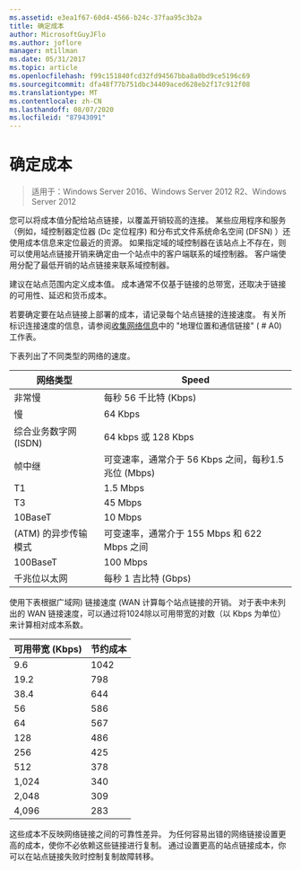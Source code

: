 ```yaml
---
ms.assetid: e3ea1f67-60d4-4566-b24c-37faa95c3b2a
title: 确定成本
author: MicrosoftGuyJFlo
ms.author: joflore
manager: mtillman
ms.date: 05/31/2017
ms.topic: article
ms.openlocfilehash: f99c151840fcd32fd94567bba8a0bd9ce5196c69
ms.sourcegitcommit: dfa48f77b751dbc34409aced628eb2f17c912f08
ms.translationtype: MT
ms.contentlocale: zh-CN
ms.lasthandoff: 08/07/2020
ms.locfileid: "87943091"
---
```

# <a name="determining-the-cost"></a>确定成本

>适用于：Windows Server 2016、Windows Server 2012 R2、Windows Server 2012

您可以将成本值分配给站点链接，以覆盖开销较高的连接。 某些应用程序和服务（例如，域控制器定位器 (Dc 定位程序) 和分布式文件系统命名空间 (DFSN) ）还使用成本信息来定位最近的资源。 如果指定域的域控制器在该站点上不存在，则可以使用站点链接开销来确定由一个站点中的客户端联系的域控制器。 客户端使用分配了最低开销的站点链接来联系域控制器。

建议在站点范围内定义成本值。 成本通常不仅基于链接的总带宽，还取决于链接的可用性、延迟和货币成本。

若要确定要在站点链接上部署的成本，请记录每个站点链接的连接速度。 有关所标识连接速度的信息，请参阅[收集网络信息](../../ad-ds/plan/Collecting-Network-Information.md)中的 "地理位置和通信链接" ( # A0) 工作表。

下表列出了不同类型的网络的速度。

|网络类型|Speed|
|----------------|---------|
|非常慢|每秒 56 千比特 (Kbps)|
|慢|64 Kbps|
|综合业务数字网 (ISDN)|64 kbps 或 128 Kbps|
|帧中继|可变速率，通常介于 56 Kbps 之间，每秒1.5 兆位 (Mbps) |
|T1|1.5 Mbps|
|T3|45 Mbps|
|10BaseT|10 Mbps|
| (ATM) 的异步传输模式|可变速率，通常介于 155 Mbps 和 622 Mbps 之间|
|100BaseT|100 Mbps|
|千兆位以太网|每秒 1 吉比特 (Gbps)|

使用下表根据广域网) 链接速度 (WAN 计算每个站点链接的开销。 对于表中未列出的 WAN 链接速度，可以通过将1024除以可用带宽的对数（以 Kbps 为单位）来计算相对成本系数。

|可用带宽 (Kbps) |节约成本|
|--------------------------------|--------|
|9.6|1042|
|19.2|798|
|38.4|644|
|56|586|
|64|567|
|128|486|
|256|425|
|512|378|
|1,024|340|
|2,048|309|
|4,096|283|

这些成本不反映网络链接之间的可靠性差异。 为任何容易出错的网络链接设置更高的成本，使你不必依赖这些链接进行复制。 通过设置更高的站点链接成本，你可以在站点链接失败时控制复制故障转移。



